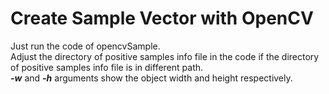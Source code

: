 # Create Sample Vector with OpenCV
Just run the code of opencvSample. \
Adjust the directory of positive samples info file in the code if the directory of positive samples info file is in different path. \
**_-w_** and **_-h_** arguments show the object width and height respectively.
